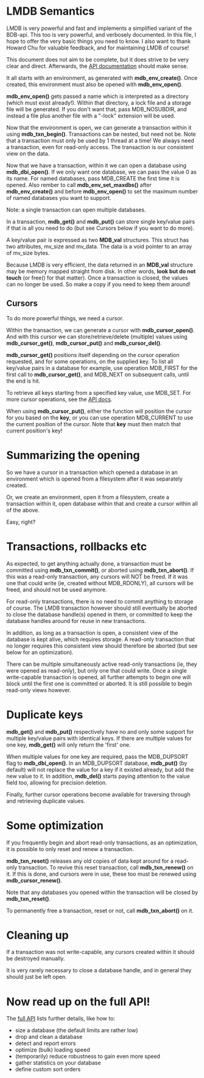 # LMDB Semantics
LMDB is very powerful and fast and implements a simplified variant of the
BDB-api. This too is very powerful, and verbosely documented. In this file,
I hope to offer the very basic things you need to know. I also want to thank
Howard Chu for valuable feedback, and for maintaining LMDB of course!

This document does not aim to be complete, but it does strive to be very clear
and direct. Afterwards, the [API documentation](http://symas.com/mdb/doc/group__mdb.html#details)
should make sense.

It all starts with an environment, as generated with **mdb\_env\_create()**.
Once created, this environment must also be opened with **mdb\_env\_open()**.

**mdb\_env\_open()** gets passed a name which is interpreted as a directory
(which must exist already!).  Within that directory, a lock file and a
storage file will be generated.  If you don't want that, pass MDB\_NOSUBDIR,
and instead a file plus another file with a "-lock" extension will be used.

Now that the environment is open, we can generate a transaction within it
using **mdb\_txn\_begin()**.  Transactions can be nested, but need not be. 
Note that a transaction must only be used by 1 thread at a time!  We always
need a transaction, even for read-only access. The transaction is our consistent
view on the data.

Now that we have a transaction, within it we can open a database using
**mdb\_dbi\_open()**. If we only want one database, we can pass the value 0
as its name.  For named databases, pass MDB\_CREATE the first time it is
opened.  Also rember to call **mdb\_env\_set\_maxdbs()** after
**mdb\_env\_create()** and before **mdb\_env\_open()** to set the maximum
number of named databases you want to support.

Note: a single transaction can open multiple databases.

In a transaction, **mdb\_get()** and **mdb\_put()** can store single key/value pairs
if that is all you need to do (but see Cursors below if you want to do more).

A key/value pair is expressed as two **MDB\_val** structures. This struct
has two attributes, mv\_size and mv\_data. The data is a void pointer to an
array of mv\_size bytes. 

Because LMDB is very efficient, the data returned in an **MDB\_val** structure
may be memory mapped straight from disk. In other words, **look but do not
touch** (or free() for that matter). Once a transaction is closed, the
values can no longer be used. So make a copy if you need to keep them
around!

## Cursors
To do more powerful things, we need a cursor.

Within the transaction, we can generate a cursor with **mdb\_cursor\_open()**.  And
with this cursor we can store/retrieve/delete (multiple) values using
**mdb\_cursor\_get()**, **mdb\_cursor\_put()** and **mdb\_cursor\_del()**.

**mdb\_cursor\_get()** positions itself depending on the cursor operation
requested, and for some operations, on the supplied key. To list all
key/value pairs in a database for example, use operation MDB\_FIRST for the
first call to **mdb\_cursor\_get()**, and MDB\_NEXT on subsequent calls,
until the end is hit.

To retrieve all keys starting from a specified key value, use
MDB\_SET.  For more cursor operations, see the [API
docs](http://symas.com/mdb/doc/group__mdb.html).

When using **mdb\_cursor\_put()**, either the function will position the
cursor for you based on the **key**, or you can use operation MDB\_CURRENT 
to use the current position of the cursor. Note that **key** must then match
that current position's key!

# Summarizing the opening

So we have a cursor in a transaction which opened a database in an
environment which is opened from a filesystem after it was separately created.

Or, we create an environment, open it from a filesystem, create a
transaction within it, open database within that and create a cursor within
all of the above.

Easy, right? 

# Transactions, rollbacks etc
As expected, to get anything actually done, a transaction must be committed
using **mdb\_txn\_commit()**, or aborted using **mdb\_txn\_abort()**.  If
this was a read-only transaction, any cursors will NOT be freed.  If it was
one that could write (ie, created without MDB_RDONLY), all cursors will be
freed, and should not be used anymore.

For read-only transactions, there is no need to commit anything to storage
of course. The LMDB transaction however should still eventually be
aborted to close the database handle(s) opened in them, or committed to keep the 
database handles around for reuse in new transactions.

In addition, as long as a transaction is open, a consistent view of the database
is kept alive, which requires storage. A read-only transaction that no
longer requires this consistent view should therefore be aborted (but see
below for an optimization).

There can be multiple simultaneously active read-only transactions (ie, they
were opened as read-only), but only one that could write. Once a single write-capable
transaction is opened, all further attempts to begin one will block until the first
one is committed or aborted. It is still possible to begin read-only views
however.

# Duplicate keys
**mdb\_get()** and **mdb\_put()** respectively have no and only some support for
multiple key/value pairs with identical keys. If there are multiple values
for one key, **mdb\_get()** will only return the 'first' one.

When multiple values for one key are required, pass the MDB\_DUPSORT flag to
**mdb\_dbi\_open()**. In an MDB\_DUPSORT database, **mdb\_put()** (by
default) will not replace the value for a key if it existed already, but add
the new value to it.  In addition, **mdb\_del()** starts paying attention to
the value field too, allowing for precision deletion.

Finally, further cursor operations become available for traversing through
and retrieving duplicate values.

# Some optimization
If you frequently begin and abort read-only transactions, as an optimization,
it is possible to only reset and renew a transaction. 

**mdb\_txn\_reset()** releases any old copies of data kept around for a
read-only transaction.  To revive this reset transaction, call
**mdb\_txn\_renew()** on it.  If this is done, and cursors were in use,
these too must be renewed using **mdb\_cursor\_renew()**.

Note that any databases you opened within the transaction will be closed by 
**mdb\_txn\_reset()**.

To permanently free a transaction, reset or not, call
**mdb\_txn\_abort()** on it.

# Cleaning up
If a transaction was not write-capable, any cursors created within it should
be destroyed manually.

It is very rarely necessary to close a database handle, and in general they
should just be left open.

# Now read up on the full API!

The [full API](http://symas.com/mdb/doc/group__mdb.html#details) lists
further details, like how to:

  * size a database (the default limits are rather low)
  * drop and clean a database
  * detect and report errors 
  * optimize (bulk) loading speed
  * (temporarily) reduce robustness to gain even more speed
  * gather statistics on your database
  * define custom sort orders
  

